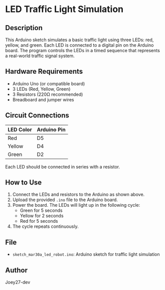 # LED Traffic Light Simulation

## Description

This Arduino sketch simulates a basic traffic light using three LEDs: red, yellow, and green. Each LED is connected to a digital pin on the Arduino board. The program controls the LEDs in a timed sequence that represents a real-world traffic signal system.

## Hardware Requirements

- Arduino Uno (or compatible board)
- 3 LEDs (Red, Yellow, Green)
- 3 Resistors (220Ω recommended)
- Breadboard and jumper wires

## Circuit Connections

| LED Color | Arduino Pin |
|-----------|-------------|
| Red       | D5          |
| Yellow    | D4          |
| Green     | D2          |

Each LED should be connected in series with a resistor.

## How to Use

1. Connect the LEDs and resistors to the Arduino as shown above.
2. Upload the provided `.ino` file to the Arduino board.
3. Power the board. The LEDs will light up in the following cycle:
   - Green for 5 seconds
   - Yellow for 2 seconds
   - Red for 5 seconds
4. The cycle repeats continuously.

## File

- `sketch_mar30a_led_robot.ino`: Arduino sketch for traffic light simulation

## Author

Joey27-dev
